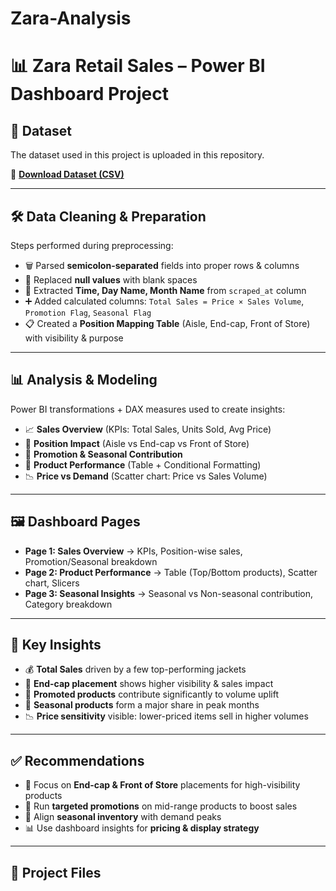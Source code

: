 # Zara-Analysis
# 📊 Zara Retail Sales – Power BI Dashboard Project

## 📂 Dataset
The dataset used in this project is uploaded in this repository.  

📌 [**Download Dataset (CSV)**](./zara_retail_sales.csv)

---

## 🛠️ Data Cleaning & Preparation
Steps performed during preprocessing:

- 🗑️ Parsed **semicolon-separated** fields into proper rows & columns  
- 🚫 Replaced **null values** with blank spaces  
- 📆 Extracted **Time, Day Name, Month Name** from `scraped_at` column  
- ➕ Added calculated columns: `Total Sales = Price × Sales Volume`, `Promotion Flag`, `Seasonal Flag`  
- 📋 Created a **Position Mapping Table** (Aisle, End-cap, Front of Store) with visibility & purpose  

---

## 📊 Analysis & Modeling
Power BI transformations + DAX measures used to create insights:

- 📈 **Sales Overview** (KPIs: Total Sales, Units Sold, Avg Price)  
- 🏬 **Position Impact** (Aisle vs End-cap vs Front of Store)  
- 🎯 **Promotion & Seasonal Contribution**  
- 🧥 **Product Performance** (Table + Conditional Formatting)  
- 📉 **Price vs Demand** (Scatter chart: Price vs Sales Volume)  

---

## 🖼️ Dashboard Pages
- **Page 1: Sales Overview** → KPIs, Position-wise sales, Promotion/Seasonal breakdown  
- **Page 2: Product Performance** → Table (Top/Bottom products), Scatter chart, Slicers  
- **Page 3: Seasonal Insights** → Seasonal vs Non-seasonal contribution, Category breakdown  

---

## 🔑 Key Insights
- 💰 **Total Sales** driven by a few top-performing jackets  
- 🏬 **End-cap placement** shows higher visibility & sales impact  
- 🎯 **Promoted products** contribute significantly to volume uplift  
- 🍂 **Seasonal products** form a major share in peak months  
- 📉 **Price sensitivity** visible: lower-priced items sell in higher volumes  

---

## ✅ Recommendations
- 🚀 Focus on **End-cap & Front of Store** placements for high-visibility products  
- 🎯 Run **targeted promotions** on mid-range products to boost sales  
- 🍂 Align **seasonal inventory** with demand peaks  
- 📊 Use dashboard insights for **pricing & display strategy**  

---

## 📂 Project Files
  

